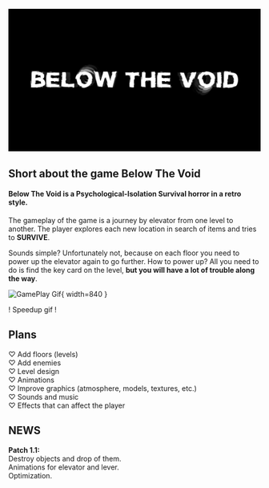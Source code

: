 ﻿![Header](https://github.com/nohatler/BelowTheVoid_short/blob/main/assets/Below%20The%20Void%20logo.png?raw=true)

## Short about the game Below The Void
#### Below The Void is a Psychological-Isolation Survival horror in a retro style.

The gameplay of the game is a journey by elevator from one level to another. The player explores each new location in search of items and tries to <b>SURVIVE</b>.

Sounds simple? Unfortunately not, because on each floor you need to power up the elevator again to go further. How to power up?
All you need to do is find the key card on the level, <b>but you will have a lot of trouble along the way</b>.

![GamePlay Gif](https://github.com/nohatler/BelowTheVoid_short/blob/main/assets/BelowTheVoid.gif?raw=true){ width=840 }

! Speedup gif !


## Plans
♡ Add floors (levels)<br>
♡ Add enemies<br>
♡ Level design<br>
♡ Animations<br>
♡ Improve graphics (atmosphere, models, textures, etc.)<br>
♡ Sounds and music<br>
♡ Effects that can affect the player<br>


## NEWS

<b>Patch 1.1:<br></b>
Destroy objects and drop of them. <br>
Animations for elevator and lever. <br>
Optimization. <br>
